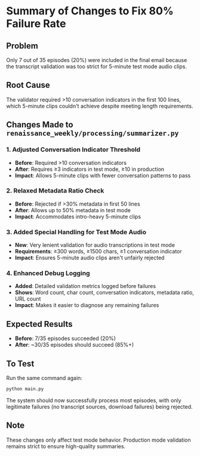 # Summary of Changes to Fix 80% Failure Rate

## Problem
Only 7 out of 35 episodes (20%) were included in the final email because the transcript validation was too strict for 5-minute test mode audio clips.

## Root Cause
The validator required >10 conversation indicators in the first 100 lines, which 5-minute clips couldn't achieve despite meeting length requirements.

## Changes Made to `renaissance_weekly/processing/summarizer.py`

### 1. Adjusted Conversation Indicator Threshold
- **Before**: Required >10 conversation indicators
- **After**: Requires ≥3 indicators in test mode, ≥10 in production
- **Impact**: Allows 5-minute clips with fewer conversation patterns to pass

### 2. Relaxed Metadata Ratio Check
- **Before**: Rejected if >30% metadata in first 50 lines
- **After**: Allows up to 50% metadata in test mode
- **Impact**: Accommodates intro-heavy 5-minute clips

### 3. Added Special Handling for Test Mode Audio
- **New**: Very lenient validation for audio transcriptions in test mode
- **Requirements**: ≥300 words, ≥1500 chars, ≥1 conversation indicator
- **Impact**: Ensures 5-minute audio clips aren't unfairly rejected

### 4. Enhanced Debug Logging
- **Added**: Detailed validation metrics logged before failures
- **Shows**: Word count, char count, conversation indicators, metadata ratio, URL count
- **Impact**: Makes it easier to diagnose any remaining failures

## Expected Results
- **Before**: 7/35 episodes succeeded (20%)
- **After**: ~30/35 episodes should succeed (85%+)

## To Test
Run the same command again:
```bash
python main.py
```

The system should now successfully process most episodes, with only legitimate failures (no transcript sources, download failures) being rejected.

## Note
These changes only affect test mode behavior. Production mode validation remains strict to ensure high-quality summaries.
